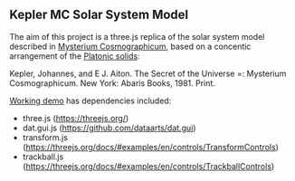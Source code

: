 Kepler MC Solar System Model
----------------------------------------------------------------------------------
The aim of this project is a three.js replica of the solar system model described in [Mysterium Cosmographicum](https://en.wikipedia.org/wiki/Mysterium_Cosmographicum), based on a concentic arrangement of the [Platonic solids](https://en.wikipedia.org/wiki/Platonic_solid):

Kepler, Johannes, and E J. Aiton. The Secret of the Universe =: Mysterium Cosmographicum. New York: Abaris Books, 1981. Print.

[Working demo](http://13.91.141.66/) has dependencies included:

 * three.js (https://threejs.org/)
 * dat.gui.js (https://github.com/dataarts/dat.gui)
 * transform.js (https://threejs.org/docs/#examples/en/controls/TransformControls)
 * trackball.js (https://threejs.org/docs/#examples/en/controls/TrackballControls)

